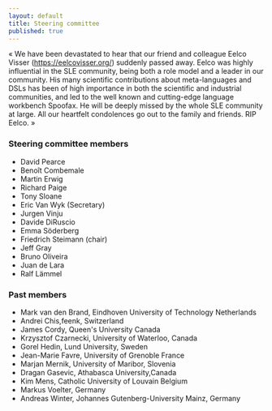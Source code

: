 ```yaml
---
layout: default
title: Steering committee
published: true
---
```


« We have been devastated to hear that our friend and colleague Eelco Visser (https://eelcovisser.org/) suddenly passed away. Eelco was highly influential in the SLE community, being both a role model and a leader in our community. His many scientific contributions about meta-languages and DSLs has been of high importance in both the scientific and industrial communities, and led to the well known and cutting-edge  language workbench Spoofax. He will be deeply missed by the whole SLE community at large. All our heartfelt condolences go out to the family and friends. RIP Eelco. »

### Steering committee members

* David Pearce
* Benoît Combemale 
* Martin Erwig 
* Richard Paige
* Tony Sloane 
* Eric Van Wyk (Secretary)
* Jurgen Vinju 
* Davide DiRuscio
* Emma Söderberg
* Friedrich Steimann (chair)
* Jeff Gray
* Bruno Oliveira
* Juan de Lara
* Ralf Lämmel

### Past members

* Mark van den Brand, Eindhoven University of Technology Netherlands
* Andrei Chis,feenk, Switzerland
* James Cordy, Queen's University Canada
* Krzysztof Czarnecki, University of Waterloo, Canada
* Gorel Hedin, Lund University, Sweden
* Jean-Marie Favre, University of Grenoble France
* Marjan Mernik, University of Maribor, Slovenia
* Dragan Gasevic, Athabasca University,Canada
* Kim Mens, Catholic University of Louvain Belgium
* Markus Voelter, Germany
* Andreas Winter, Johannes Gutenberg-University Mainz, Germany
